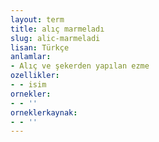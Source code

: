 ```yaml
---
layout: term
title: alıç marmeladı
slug: alic-marmeladi
lisan: Türkçe
anlamlar:
- Alıç ve şekerden yapılan ezme
ozellikler:
- - isim
ornekler:
- - ''
orneklerkaynak:
- - ''
---
```

